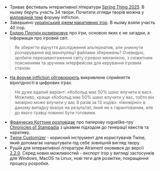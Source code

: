 * Триває фестиваль інтерактивної літератури [Spring Thing 2025](https://www.springthing.net/2025/play.html). В ньому беруть участь 34 твори. Почитати огляди творів можна у [відповідній темі](https://intfiction.org/c/competitions/spring-thing/51) форуму intfiction.
* Завершено [український джем наративних ігор](https://itch.io/jam/ukrainian-narrative-game-jam/results). В ньому взяли участь 40 ігор.
* [Ендрю Плоткін розмірковує](https://blog.zarfhome.com/2025/04/whence-metroidvania) про ігри, основою яких є не загадки, а інформація про ігровий світ.
> Як зберегти відчуття дослідження альтернатив, але уникнути розчарування від маніпуляції файлами збережень? Очевидно, зробити перезавантаження світу ігровою механікою, з сюжетним поясненням та зручним інтерфейсом для керування ігровим станом.
* [На форумі intfiction обговорюють](https://intfiction.org/t/misrepresenting-probability-in-digital-games/74209) викривлене сприйняття вірогідності в цифрових іграх.
> Не дуже вдалий варіант: «Кобольд має 50% шанс влучити в вас». Можливо, краще «Кобольд має 50% шанс влучити у вас, тобто він імовірно може влучити у вас 8 разів за 13 ходів». «Імовірно» в даному випадку вказує на результат, який не є гарантованим, але до якого гравці повинні бути готовими.
* [Франческо Коттоне розповідає](https://www.youtube.com/watch?v=IPMXeSAvtDs) про паперову roguelike-гру [Chronicles of Stampadia](https://www.kesiev.com/stampadia/) з цікавим підходом до генерації квестів та наративу. 
* [Twine Customizer](https://twine.pier17.cc/customizer/) - корисний інструмент для користувачів Twine, який допомагає налаштувати під себе зовнішній вигляд твору. 
* Рушій для інтерактивної літератури Atrament оновився до версії [2.2.0](https://github.com/technix/atrament-web-ui/releases/tag/2.2.0). Серед нових можливостей - експорт ігор у вигляді застосунків для Windows, MacOS та Linux, нові теги для розмітки, покращення процесу розробки.